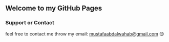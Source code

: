 ## Welcome to my GitHub Pages


### Support or Contact

feel free to contact me throw my email: mustafaabdalwahab@gmail.com 😊

